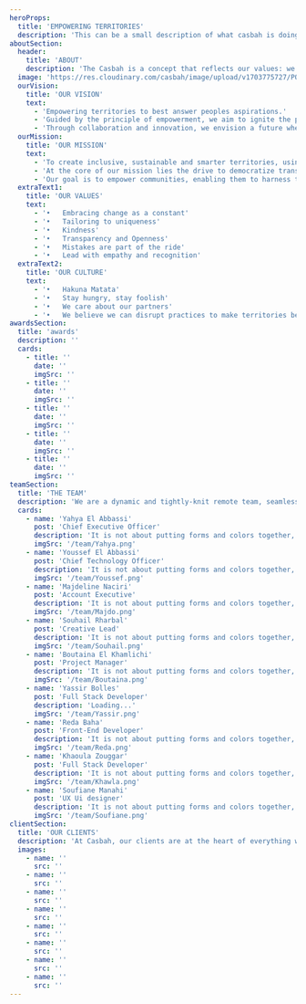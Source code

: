 ```yaml
---
heroProps:
  title: 'EMPOWERING TERRITORIES'
  description: 'This can be a small description of what casbah is doing and it market niche'
aboutSection:
  header:
    title: 'ABOUT'
    description: 'The Casbah is a concept that reflects our values: we draw inspiration from the strength of our roots and push back the boundaries of what is possible. A symbol of resistance, the Casbah stands as a proud witness to what has been and what is yet to come. We embody this Casbah: proof of endurance and persistence, authenticity, beauty, security, affinity and detail.'
  image: 'https://res.cloudinary.com/casbah/image/upload/v1703775727/PORTFOLIO/pexels-fauxels-3183150_s5bx8w.jpg'
  ourVision:
    title: 'OUR VISION'
    text:
      - 'Empowering territories to best answer peoples aspirations.'
      - 'Guided by the principle of empowerment, we aim to ignite the potential within various territories, creating a harmonious synergy between local strengths and global aspirations. Our vision is to cultivate inclusive growth, where each community contributes to a shared narrative of progress.'
      - 'Through collaboration and innovation, we envision a future where empowered territories serve as guiding lights for sustainable progress, embodying the collective spirit of fulfilling aspirations.'
  ourMission:
    title: 'OUR MISSION'
    text:
      - 'To create inclusive, sustainable and smarter territories, using the power of people and technologies.'
      - 'At the core of our mission lies the drive to democratize transformative technologies. By leveraging the collective potential of individuals, we aim to cultivate inclusive, sustainable, and smarter territories and organisations.'
      - 'Our goal is to empower communities, enabling them to harness these innovations for a future built on equality, sustainability, and technological advancement.'
  extraText1:
    title: 'OUR VALUES'
    text:
      - '•   Embracing change as a constant'
      - '•   Tailoring to uniqueness'
      - '•   Kindness'
      - '•   Transparency and Openness'
      - '•   Mistakes are part of the ride'
      - '•   Lead with empathy and recognition'
  extraText2:
    title: 'OUR CULTURE'
    text:
      - '•   Hakuna Matata'
      - '•   Stay hungry, stay foolish'
      - '•   We care about our partners'
      - '•   We believe we can disrupt practices to make territories better'
awardsSection:
  title: 'awards'
  description: ''
  cards:
    - title: ''
      date: ''
      imgSrc: ''
    - title: ''
      date: ''
      imgSrc: ''
    - title: ''
      date: ''
      imgSrc: ''
    - title: ''
      date: ''
      imgSrc: ''
    - title: ''
      date: ''
      imgSrc: ''
teamSection:
  title: 'THE TEAM'
  description: 'We are a dynamic and tightly-knit remote team, seamlessly collaborating across borders to achieve our collective goals with diverse perspectives and expertise.'
  cards:
    - name: 'Yahya El Abbassi'
      post: 'Chief Executive Officer'
      description: 'It is not about putting forms and colors together, but about finding the right balance between logic and aesthetics, in order to offer It is not about'
      imgSrc: '/team/Yahya.png'
    - name: 'Youssef El Abbassi'
      post: 'Chief Technology Officer'
      description: 'It is not about putting forms and colors together, but about finding the right balance between logic and aesthetics, in order to offer It is not about'
      imgSrc: '/team/Youssef.png'
    - name: 'Majdeline Naciri'
      post: 'Account Executive'
      description: 'It is not about putting forms and colors together, but about finding the right balance between logic and aesthetics, in order to offer It is not about'
      imgSrc: '/team/Majdo.png'
    - name: 'Souhail Rharbal'
      post: 'Creative Lead'
      description: 'It is not about putting forms and colors together, but about finding the right balance between logic and aesthetics, in order to offer It is not about'
      imgSrc: '/team/Souhail.png'
    - name: 'Boutaina El Khamlichi'
      post: 'Project Manager'
      description: 'It is not about putting forms and colors together, but about finding the right balance between logic and aesthetics, in order to offer It is not about'
      imgSrc: '/team/Boutaina.png'
    - name: 'Yassir Bolles'
      post: 'Full Stack Developer'
      description: 'Loading...'
      imgSrc: '/team/Yassir.png'
    - name: 'Reda Baha'
      post: 'Front-End Developer'
      description: 'It is not about putting forms and colors together, but about finding the right balance between logic and aesthetics, in order to offer It is not about'
      imgSrc: '/team/Reda.png'
    - name: 'Khaoula Zouggar'
      post: 'Full Stack Developer'
      description: 'It is not about putting forms and colors together, but about finding the right balance between logic and aesthetics, in order to offer It is not about'
      imgSrc: '/team/Khawla.png'
    - name: 'Soufiane Manahi'
      post: 'UX Ui designer'
      description: 'It is not about putting forms and colors together, but about finding the right balance between logic and aesthetics, in order to offer It is not about'
      imgSrc: '/team/Soufiane.png'
clientSection:
  title: 'OUR CLIENTS'
  description: 'At Casbah, our clients are at the heart of everything we do. We are committed to delivering tailored solutions and exceptional service to meet their unique needs and exceed their expectations.'
  images:
    - name: ''
      src: ''
    - name: ''
      src: ''
    - name: ''
      src: ''
    - name: ''
      src: ''
    - name: ''
      src: ''
    - name: ''
      src: ''
    - name: ''
      src: ''
    - name: ''
      src: ''
---
```

